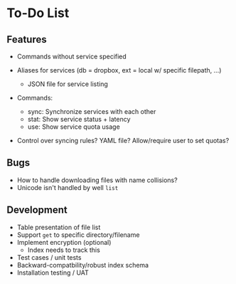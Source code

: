 # To-Do List

## Features
- Commands without service specified

- Aliases for services (db = dropbox, ext = local w/ specific filepath, ...)
    - JSON file for service listing

- Commands:
    - sync: Synchronize services with each other
    - stat: Show service status + latency
    - use: Show service quota usage

- Control over syncing rules?  YAML file?  Allow/require user to set quotas?

## Bugs
- How to handle downloading files with name collisions?
- Unicode isn't handled by well `list`

## Development
- Table presentation of file list
- Support `get` to specific directory/filename
- Implement encryption (optional)
    - Index needs to track this
- Test cases / unit tests
- Backward-compatbility/robust index schema
- Installation testing / UAT
